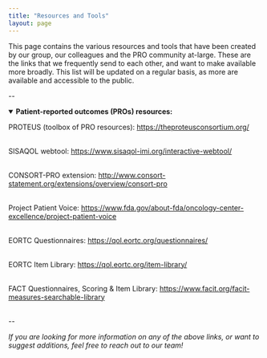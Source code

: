 ```yaml
---
title: "Resources and Tools"
layout: page
---
```

  
This page contains the various resources and tools that have been created by our group, our colleagues and the PRO community at-large. These are the links that we frequently send to each other, and want to make available more broadly. This list will be updated on a regular basis, as more are available and accessible to the public.

--
<details open>
  <summary><b>Patient-reported outcomes (PROs) resources:</b></summary>
  
  PROTEUS (toolbox of PRO resources): <a href="https://theproteusconsortium.org/">https://theproteusconsortium.org/</a><br><br>
    
  SISAQOL webtool: <a href="https://www.sisaqol-imi.org/interactive-webtool/">https://www.sisaqol-imi.org/interactive-webtool/</a><br><br>
  
CONSORT-PRO extension: <a href="http://www.consort-statement.org/extensions/overview/consort-pro">http://www.consort-statement.org/extensions/overview/consort-pro</a><br><br>

  Project Patient Voice: <a href="https://www.fda.gov/about-fda/oncology-center-excellence/project-patient-voice">https://www.fda.gov/about-fda/oncology-center-excellence/project-patient-voice</a><br><br>

  EORTC Questionnaires: <a href="https://qol.eortc.org/questionnaires/">https://qol.eortc.org/questionnaires/</a><br><br>

   EORTC Item Library: <a href="https://qol.eortc.org/item-library/">https://qol.eortc.org/item-library/</a><br><br>

  FACT Questionnaires, Scoring & Item Library: <a href="https://www.facit.org/facit-measures-searchable-library">https://www.facit.org/facit-measures-searchable-library</a><br><br>
  
</details>
--

<i>If you are looking for more information on any of the above links, or want to suggest additions, feel free to reach out to our team!</i>
